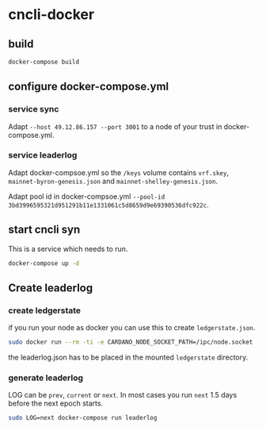 # cncli-docker

## build

```bash
docker-compose build
```

## configure docker-compose.yml

### service sync

Adapt `--host 49.12.86.157 --port 3001` to a node of your trust in docker-compose.yml.

### service leaderlog

Adapt docker-compsoe.yml so the `/keys` volume contains `vrf.skey`, `mainnet-byron-genesis.json` and `mainnet-shelley-genesis.json`.

Adapt pool id in docker-compsoe.yml `--pool-id 3bd3996595321d951291b11e1331061c5d8659d9e69390536dfc922c`.

## start cncli syn

This is a service which needs to run.

```bash
docker-compose up -d
```
## Create leaderlog

### create ledgerstate

if you run your node as docker you can use this to create `ledgerstate.json`.
```bash
sudo docker run --rm -ti -e CARDANO_NODE_SOCKET_PATH=/ipc/node.socket -v pool_relay1-ipc:/ipc --entrypoint /bin/bash inputoutput/cardano-node -c "cardano-cli query ledger-state --mainnet" > ledgerstate/ledgerstate.json
```

the leaderlog.json has to be placed in the mounted `ledgerstate` directory.

### generate leaderlog

LOG can be `prev`, `current` or `next`. In most cases you run `next` 1.5 days before the next epoch starts.

```bash
sudo LOG=next docker-compose run leaderlog
```





